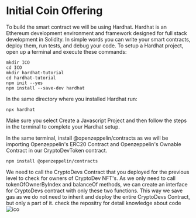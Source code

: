 # Initial Coin Offering 
To build the smart contract we will be using Hardhat.
Hardhat is an Ethereum development environment and framework designed for full stack development in Solidity. 
In simple words you can write your smart contracts, deploy them, run tests, and debug your code.
To setup a Hardhat project, open up a terminal and execute these commands:
```
mkdir ICO
cd ICO
mkdir hardhat-tutorial
cd hardhat-tutorial
npm init --yes
npm install --save-dev hardhat
```
In the same directory where you installed Hardhat run:
```
npx hardhat
```
Make sure you select Create a Javascript Project and then follow the steps in the terminal to complete your Hardhat setup.

In the same terminal, install @openzeppelin/contracts as we will be importing Openzeppelin's ERC20 Contract and Openzeppelin's Ownable
 Contract in our CryptoDevToken contract.
 ```
 npm install @openzeppelin/contracts
 ```
We need to call the CryptoDevs Contract that you deployed for the previous level to check for owners of CryptoDev NFT's.
As we only need to call tokenOfOwnerByIndex and balanceOf methods, we can create an interface for CryptoDevs contract with only these two functions.
This way we save gas as we do not need to inherit and deploy the entire CryptoDevs Contract, but only a part of it.
check the repositry for detail knowledge about code
![ico](https://user-images.githubusercontent.com/98699119/211279831-a5450cbf-35bc-4c4b-beab-9ec0aaeefe0f.png)
